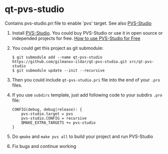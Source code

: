 # qt-pvs-studio
Contains pvs-studio.pri file to enable 'pvs' target. See also [PVS-Studio](http://www.viva64.com/en/pvs-studio/)

1. Install [PVS-Studio](http://www.viva64.com/en/pvs-studio/). You could buy PVS-Studio or use it in open source or independed projects for free. [How to use PVS-Studio for Free](http://www.viva64.com/en/b/0457/)
2. You could get this project as git submodule:

    ```
    $ git submodule add --name qt-pvs-studio https://github.com/gilmanov-ildar/qt-pvs-studio.git src/qt-pvs-studio
    $ git submodule update --init --recursive
    ```
3. Then you could include `qt-pvs-studio.pri` file into the end of your `.pro` files.
4. If you use `subdirs` template, just add following code to your subdirs `.pro` file:

    ```
    CONFIG(debug, debug|release): {
        pvs-studio.target = pvs
        pvs-studio.CONFIG = recursive
        QMAKE_EXTRA_TARGETS += pvs-studio
    }
    ```
5. Do `qmake` and `make pvs all` to build your project and run PVS-Studio
6. Fix bugs and continue working
